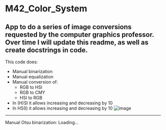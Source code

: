 # M42_Color_System
App to do a series of image conversions requested by the computer graphics professor.
Over time I will update this readme, as well as create docstrings in code.
-------
This code does:
- Manual binarization
- Manual equalization
- Manual conversion of:
  - RGB to HSI
  - RGB to CMY
  - HSI to RGB
- In (H)SI it allows increasing and decreasing by 10
- In HS(I) it allows increasing and decreasing by 10
![image](https://user-images.githubusercontent.com/67249275/226203831-1b0cfa74-2640-47a2-b79d-44f8690fbc00.png)
-----
Manual Otsu binarization: Loading...
